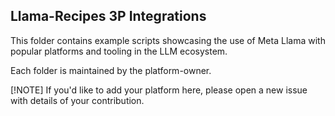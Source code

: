 ## Llama-Recipes 3P Integrations

This folder contains example scripts showcasing the use of Meta Llama with popular platforms and tooling in the LLM ecosystem. 

Each folder is maintained by the platform-owner. 

[!NOTE]
If you'd like to add your platform here, please open a new issue with details of your contribution.
